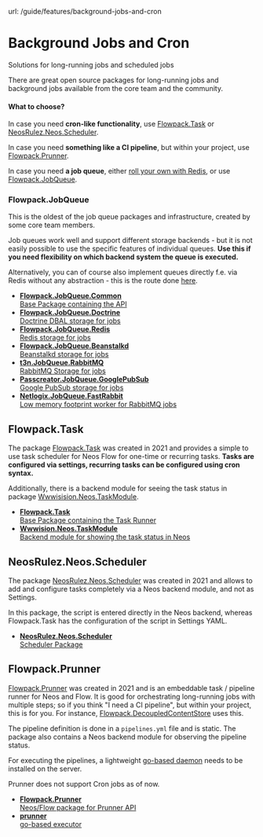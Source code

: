 url: /guide/features/background-jobs-and-cron
# Background Jobs and Cron

Solutions for long-running jobs and scheduled jobs

There are great open source packages for long-running jobs and background jobs available from the core team and the community.

#### What to choose?

In case you need **cron-like functionality**, use [Flowpack.Task](https://github.com/Flowpack/task) or [NeosRulez.Neos.Scheduler](https://github.com/patriceckhart/NeosRulez.Neos.Scheduler).

In case you need **something like a CI pipeline**, but within your project, use [Flowpack.Prunner](https://github.com/Flowpack/Flowpack.Prunner).

In case you need **a job queue**, either [roll your own with Redis](https://github.com/Flowpack/Flowpack.DecoupledContentStore/blob/91663455b1ff8d4c2a1f6186c78173e855f804e5/Classes/NodeRendering/Infrastructure/RedisRenderingQueue.php), or use [Flowpack.JobQueue](https://github.com/Flowpack/jobqueue-common).

### Flowpack.JobQueue

This is the oldest of the job queue packages and infrastructure, created by some core team members.

Job queues work well and support different storage backends - but it is not easily possible to use the specific features of individual queues. **Use this if you need flexibility on which backend system the queue is executed.**

Alternatively, you can of course also implement queues directly f.e. via Redis without any abstraction - this is the route done [here](https://github.com/Flowpack/Flowpack.DecoupledContentStore/blob/91663455b1ff8d4c2a1f6186c78173e855f804e5/Classes/NodeRendering/Infrastructure/RedisRenderingQueue.php).

*   [**Flowpack.JobQueue.Common**  
    Base Package containing the API](https://github.com/Flowpack/jobqueue-common)
*   [**Flowpack.JobQueue.Doctrine**  
    Doctrine DBAL storage for jobs](https://github.com/Flowpack/jobqueue-doctrine)
*   [**Flowpack.JobQueue.Redis**  
    Redis storage for jobs](https://github.com/Flowpack/jobqueue-redis)
*   [**Flowpack.JobQueue.Beanstalkd**  
    Beanstalkd storage for jobs](https://github.com/Flowpack/jobqueue-beanstalkd)
*   [**t3n.JobQueue.RabbitMQ**  
    RabbitMQ Storage for jobs](https://github.com/t3n/JobQueue.RabbitMQ)
*   [**Passcreator.JobQueue.GooglePubSub**  
    Google PubSub storage for jobs](https://gitlab.com/passcreator/passcreator.jobqueue.googlepubsub)
*   [**Netlogix.JobQueue.FastRabbit**  
    Low memory footprint worker for RabbitMQ jobs](https://github.com/netlogix/Netlogix.JobQueue.FastRabbit)

## Flowpack.Task

The package [Flowpack.Task](https://github.com/Flowpack/task) was created in 2021 and provides a simple to use task scheduler for Neos Flow for one-time or recurring tasks. **Tasks are configured via settings, recurring tasks can be configured using cron syntax.** 

Additionally, there is a backend module for seeing the task status in package [Wwwisision.Neos.TaskModule](https://github.com/bwaidelich/Wwwision.Neos.TaskModule).

*   [**Flowpack.Task**  
    Base Package containing the Task Runner](https://github.com/Flowpack/task)
*   [**Wwwision.Neos.TaskModule**  
    Backend module for showing the task status in Neos](https://github.com/bwaidelich/Wwwision.Neos.TaskModule)

## NeosRulez.Neos.Scheduler

The package [NeosRulez.Neos.Scheduler](https://github.com/patriceckhart/NeosRulez.Neos.Scheduler) was created in 2021 and allows to add and configure tasks completely via a Neos backend module, and not as Settings.

In this package, the script is entered directly in the Neos backend, whereas Flowpack.Task has the configuration of the script in Settings YAML.

*   [**NeosRulez.Neos.Scheduler**  
    Scheduler Package](https://github.com/patriceckhart/NeosRulez.Neos.Scheduler)

## Flowpack.Prunner

[Flowpack.Prunner](https://github.com/Flowpack/Flowpack.Prunner) was created in 2021 and is an embeddable task / pipeline runner for Neos and Flow. It is good for orchestrating long-running jobs with multiple steps; so if you think "I need a CI pipeline", but within your project, this is for you. For instance, [Flowpack.DecoupledContentStore](https://github.com/Flowpack/Flowpack.DecoupledContentStore) uses this.

The pipeline definition is done in a `pipelines.yml` file and is static. The package also contains a Neos backend module for observing the pipeline status.

For executing the pipelines, a lightweight [go-based daemon](https://github.com/Flowpack/prunner) needs to be installed on the server.

Prunner does not support Cron jobs as of now.

*   [**Flowpack.Prunner**  
    Neos/Flow package for Prunner API](https://github.com/Flowpack/Flowpack.Prunner)
*   [**prunner**  
    go-based executor](https://github.com/Flowpack/prunner/)